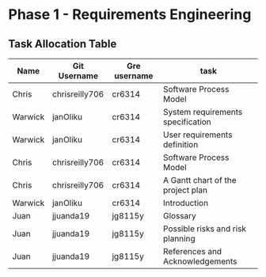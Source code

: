 # Phase 1 - Requirements Engineering


## Task Allocation Table

|Name| Git Username | Gre username| task |
|---|---|---|---|
|Chris|chrisreilly706|cr6314|Software Process Model|
|Warwick|janOliku|cr6314|System requirements specification|
|Warwick|janOliku|cr6314|User requirements definition|
|Chris|chrisreilly706|cr6314|Software Process Model|
|Chris|chrisreilly706|cr6314|A Gantt chart of the project plan|
|Warwick|janOliku|cr6314|Introduction|
|Juan | jjuanda19 | jg8115y|Glossary||
|Juan | jjuanda19 | jg8115y|Possible risks and risk planning|
|Juan | jjuanda19 | jg8115y|References and Acknowledgements |
